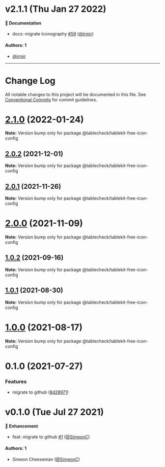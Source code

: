 # v2.1.1 (Thu Jan 27 2022)

#### 📝 Documentation

- docs: migrate Iconography [#59](https://github.com/tablecheck/tablekit/pull/59) ([@irmir](https://github.com/irmir))

#### Authors: 1

- [@irmir](https://github.com/irmir)

---

# Change Log

All notable changes to this project will be documented in this file.
See [Conventional Commits](https://conventionalcommits.org) for commit guidelines.

# [2.1.0](https://github.com/tablecheck/tablekit/compare/@tablecheck/tablekit-free-icon-config@2.0.2...@tablecheck/tablekit-free-icon-config@2.1.0) (2022-01-24)

**Note:** Version bump only for package @tablecheck/tablekit-free-icon-config





## [2.0.2](https://github.com/tablecheck/tablekit/compare/@tablecheck/tablekit-free-icon-config@2.0.1...@tablecheck/tablekit-free-icon-config@2.0.2) (2021-12-01)

**Note:** Version bump only for package @tablecheck/tablekit-free-icon-config





## [2.0.1](https://github.com/tablecheck/tablekit/compare/@tablecheck/tablekit-free-icon-config@2.0.0...@tablecheck/tablekit-free-icon-config@2.0.1) (2021-11-26)

**Note:** Version bump only for package @tablecheck/tablekit-free-icon-config





# [2.0.0](https://github.com/tablecheck/tablekit/compare/@tablecheck/tablekit-free-icon-config@1.0.2...@tablecheck/tablekit-free-icon-config@2.0.0) (2021-11-09)

**Note:** Version bump only for package @tablecheck/tablekit-free-icon-config





## [1.0.2](https://github.com/tablecheck/tablekit/compare/@tablecheck/tablekit-free-icon-config@1.0.1...@tablecheck/tablekit-free-icon-config@1.0.2) (2021-09-16)

**Note:** Version bump only for package @tablecheck/tablekit-free-icon-config





## [1.0.1](https://github.com/tablecheck/tablekit/compare/@tablecheck/tablekit-free-icon-config@1.0.0...@tablecheck/tablekit-free-icon-config@1.0.1) (2021-08-30)

**Note:** Version bump only for package @tablecheck/tablekit-free-icon-config





# [1.0.0](https://github.com/tablecheck/tablekit/compare/@tablecheck/tablekit-free-icon-config@0.1.0...@tablecheck/tablekit-free-icon-config@1.0.0) (2021-08-17)

**Note:** Version bump only for package @tablecheck/tablekit-free-icon-config





# 0.1.0 (2021-07-27)


### Features

* migrate to github ([8d28971](https://github.com/tablecheck/tablekit/commit/8d28971175010fcb2a3cd9c48a749e7af1bdc9f9))





# v0.1.0 (Tue Jul 27 2021)

#### 🚀 Enhancement

- feat: migrate to github [#1](https://github.com/tablecheck/tablekit/pull/1) ([@SimeonC](https://github.com/SimeonC))

#### Authors: 1

- Simeon Cheeseman ([@SimeonC](https://github.com/SimeonC))
